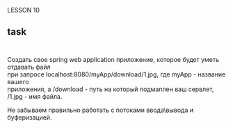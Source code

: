 LESSON 10
## task <br><br>
Создать свое spring web application приложение, которое будет уметь отдавать файл <br>
при запросе localhost:8080/myApp/download/1.jpg, где myApp - название вашего <br>
приложения, а /download - путь на который подмаплен ваш сервлет, /1.jpg - имя файла.<br>

Не забываем правильно работать с потоками ввода\вывода и буферизацией.<br>
